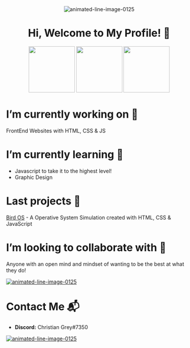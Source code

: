 <div align="center"><img src="https://www.animatedimages.org/data/media/562/animated-line-image-0125.gif" border="0" alt="animated-line-image-0125" /></div>

<h1 align="center"> Hi, Welcome to My Profile! 👋 </h1>

<div align='center'>
  <img src='https://www.flaticon.com/svg/vstatic/svg/4061/4061389.svg?token=exp=1610826601~hmac=6ccc9964d398e38dae8f61a1d5eeb912' width="125" height="125">
  <img src='https://www.flaticon.com/svg/vstatic/svg/4061/4061255.svg?token=exp=1610827132~hmac=7f8b1f44b59ace342a06ddce1dd0b83a' width='125' height='125'>
  <img src='https://www.flaticon.com/svg/vstatic/svg/4061/4061207.svg?token=exp=1610827127~hmac=22050652a8e794906c001a97b16a7a81' width='125' height='125'>
</div>


# I’m currently working on 🔭 
FrontEnd Websites with HTML, CSS & JS


# I’m currently learning 🌱
* Javascript to take it to the highest level!
* Graphic Design 


# Last projects :closed_book:
[Bird OS](https://github.com/ChristianGris/Bird-OS) - A Operative System Simulation created with HTML, CSS & JavaScript


# I’m looking to collaborate with :crystal_ball:
Anyone with an open mind and mindset of wanting to be the best at what they do!

<a align="center" href="https://www.animatedimages.org/cat-lines-562.htm"><img src="https://www.animatedimages.org/data/media/562/animated-line-image-0125.gif" border="0" alt="animated-line-image-0125" /></a>

# Contact Me :mailbox_with_mail:
* **Discord:** Christian Grey#7350

<a align="center" href="https://www.animatedimages.org/cat-lines-562.htm"><img src="https://www.animatedimages.org/data/media/562/animated-line-image-0125.gif" border="0" alt="animated-line-image-0125" /></a>




<!--
**ChristianGris/ChristianGris** is a ✨ _special_ ✨ repository because its `README.md` (this file) appears on your GitHub profile.

Here are some ideas to get you started:

- 🔭 I’m currently working on ...
- 🌱 I’m currently learning ...
- 👯 I’m looking to collaborate on ...
- 🤔 I’m looking for help with ...
- 💬 Ask me about ...
- 📫 How to reach me: ...
- 😄 Pronouns: ...
- ⚡ Fun fact: ...
-->
